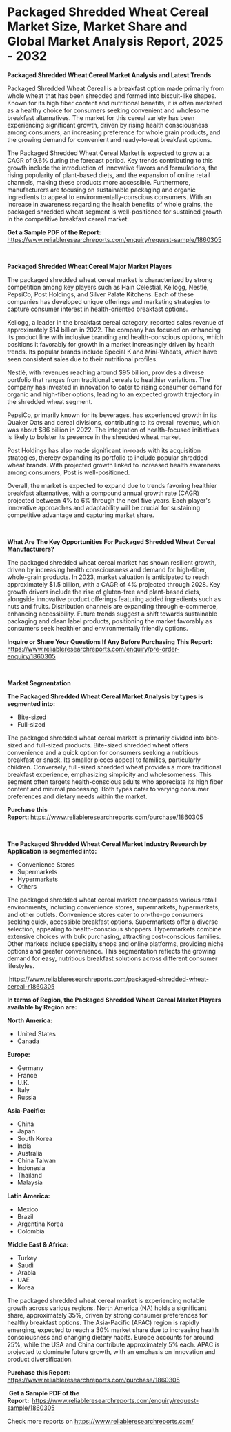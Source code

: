 <p><h1>Packaged Shredded Wheat Cereal Market Size, Market Share and Global Market Analysis Report, 2025 - 2032</h1></p><p><strong>Packaged Shredded Wheat Cereal Market Analysis and Latest Trends</strong></p>
<p><p>Packaged Shredded Wheat Cereal is a breakfast option made primarily from whole wheat that has been shredded and formed into biscuit-like shapes. Known for its high fiber content and nutritional benefits, it is often marketed as a healthy choice for consumers seeking convenient and wholesome breakfast alternatives. The market for this cereal variety has been experiencing significant growth, driven by rising health consciousness among consumers, an increasing preference for whole grain products, and the growing demand for convenient and ready-to-eat breakfast options.</p><p>The Packaged Shredded Wheat Cereal Market is expected to grow at a CAGR of 9.6% during the forecast period. Key trends contributing to this growth include the introduction of innovative flavors and formulations, the rising popularity of plant-based diets, and the expansion of online retail channels, making these products more accessible. Furthermore, manufacturers are focusing on sustainable packaging and organic ingredients to appeal to environmentally-conscious consumers. With an increase in awareness regarding the health benefits of whole grains, the packaged shredded wheat segment is well-positioned for sustained growth in the competitive breakfast cereal market.</p></p>
<p><strong>Get a Sample PDF of the Report:&nbsp;</strong> <a href="https://www.reliableresearchreports.com/enquiry/request-sample/1860305?utm_campaign=2030&utm_medium=2&utm_source=Github&utm_content=ia&utm_term=14022025&utm_id=packaged-shredded-wheat-cereal">https://www.reliableresearchreports.com/enquiry/request-sample/1860305</a></p>
<p>&nbsp;</p>
<p><strong>Packaged Shredded Wheat Cereal Major Market Players</strong></p>
<p><p>The packaged shredded wheat cereal market is characterized by strong competition among key players such as Hain Celestial, Kellogg, Nestlé, PepsiCo, Post Holdings, and Silver Palate Kitchens. Each of these companies has developed unique offerings and marketing strategies to capture consumer interest in health-oriented breakfast options.</p><p>Kellogg, a leader in the breakfast cereal category, reported sales revenue of approximately $14 billion in 2022. The company has focused on enhancing its product line with inclusive branding and health-conscious options, which positions it favorably for growth in a market increasingly driven by health trends. Its popular brands include Special K and Mini-Wheats, which have seen consistent sales due to their nutritional profiles.</p><p>Nestlé, with revenues reaching around $95 billion, provides a diverse portfolio that ranges from traditional cereals to healthier variations. The company has invested in innovation to cater to rising consumer demand for organic and high-fiber options, leading to an expected growth trajectory in the shredded wheat segment.</p><p>PepsiCo, primarily known for its beverages, has experienced growth in its Quaker Oats and cereal divisions, contributing to its overall revenue, which was about $86 billion in 2022. The integration of health-focused initiatives is likely to bolster its presence in the shredded wheat market.</p><p>Post Holdings has also made significant in-roads with its acquisition strategies, thereby expanding its portfolio to include popular shredded wheat brands. With projected growth linked to increased health awareness among consumers, Post is well-positioned.</p><p>Overall, the market is expected to expand due to trends favoring healthier breakfast alternatives, with a compound annual growth rate (CAGR) projected between 4% to 6% through the next five years. Each player's innovative approaches and adaptability will be crucial for sustaining competitive advantage and capturing market share.</p></p>
<p>&nbsp;</p>
<p><strong>What Are The Key Opportunities For Packaged Shredded Wheat Cereal Manufacturers?</strong></p>
<p><p>The packaged shredded wheat cereal market has shown resilient growth, driven by increasing health consciousness and demand for high-fiber, whole-grain products. In 2023, market valuation is anticipated to reach approximately $1.5 billion, with a CAGR of 4% projected through 2028. Key growth drivers include the rise of gluten-free and plant-based diets, alongside innovative product offerings featuring added ingredients such as nuts and fruits. Distribution channels are expanding through e-commerce, enhancing accessibility. Future trends suggest a shift towards sustainable packaging and clean label products, positioning the market favorably as consumers seek healthier and environmentally friendly options.</p></p>
<p><strong>Inquire or Share Your Questions If Any Before Purchasing This Report:</strong> <a href="https://www.reliableresearchreports.com/enquiry/pre-order-enquiry/1860305?utm_campaign=2030&utm_medium=2&utm_source=Github&utm_content=ia&utm_term=14022025&utm_id=packaged-shredded-wheat-cereal">https://www.reliableresearchreports.com/enquiry/pre-order-enquiry/1860305</a></p>
<p>&nbsp;</p>
<p><strong>Market Segmentation</strong></p>
<p><strong>The Packaged Shredded Wheat Cereal Market Analysis by types is segmented into:</strong></p>
<p><ul><li>Bite-sized</li><li>Full-sized</li></ul></p>
<p><p>The packaged shredded wheat cereal market is primarily divided into bite-sized and full-sized products. Bite-sized shredded wheat offers convenience and a quick option for consumers seeking a nutritious breakfast or snack. Its smaller pieces appeal to families, particularly children. Conversely, full-sized shredded wheat provides a more traditional breakfast experience, emphasizing simplicity and wholesomeness. This segment often targets health-conscious adults who appreciate its high fiber content and minimal processing. Both types cater to varying consumer preferences and dietary needs within the market.</p></p>
<p><strong>Purchase this Report:&nbsp;</strong><a href="https://www.reliableresearchreports.com/purchase/1860305?utm_campaign=2030&utm_medium=2&utm_source=Github&utm_content=ia&utm_term=14022025&utm_id=packaged-shredded-wheat-cereal">https://www.reliableresearchreports.com/purchase/1860305</a></p>
<p>&nbsp;</p>
<p><strong>The Packaged Shredded Wheat Cereal Market Industry Research by Application is segmented into:</strong></p>
<p><ul><li>Convenience Stores</li><li>Supermarkets</li><li>Hypermarkets</li><li>Others</li></ul></p>
<p><p>The packaged shredded wheat cereal market encompasses various retail environments, including convenience stores, supermarkets, hypermarkets, and other outlets. Convenience stores cater to on-the-go consumers seeking quick, accessible breakfast options. Supermarkets offer a diverse selection, appealing to health-conscious shoppers. Hypermarkets combine extensive choices with bulk purchasing, attracting cost-conscious families. Other markets include specialty shops and online platforms, providing niche options and greater convenience. This segmentation reflects the growing demand for easy, nutritious breakfast solutions across different consumer lifestyles.</p></p>
<p><a href="https://www.reliableresearchreports.com/packaged-shredded-wheat-cereal-r1860305?utm_campaign=2030&utm_medium=2&utm_source=Github&utm_content=ia&utm_term=14022025&utm_id=packaged-shredded-wheat-cereal">&nbsp;https://www.reliableresearchreports.com/packaged-shredded-wheat-cereal-r1860305</a></p>
<p><strong>In terms of Region, the Packaged Shredded Wheat Cereal Market Players available by Region are:</strong></p>
<p>
    <p> <strong> North America: </strong>
        <ul>
            <li>United States</li>
            <li>Canada</li>
        </ul>
        </p> 
    <p> <strong> Europe: </strong>
        <ul>
            <li>Germany</li>
            <li>France</li>
            <li>U.K.</li>
            <li>Italy</li>
            <li>Russia</li>
        </ul>
        </p> 
    <p> <strong> Asia-Pacific: </strong>
        <ul>
            <li>China</li>
            <li>Japan</li>
            <li>South Korea</li>
            <li>India</li>
            <li>Australia</li>
            <li>China Taiwan</li>
            <li>Indonesia</li>
            <li>Thailand</li>
            <li>Malaysia</li>
        </ul>
        </p> 
    <p> <strong> Latin America: </strong>
        <ul>
            <li>Mexico</li>
            <li>Brazil</li>
            <li>Argentina Korea</li>
            <li>Colombia</li>
        </ul>
        </p> 
    <p> <strong> Middle East & Africa: </strong>
        <ul>
            <li>Turkey</li>
            <li>Saudi</li>
            <li>Arabia</li>
            <li>UAE</li>
            <li>Korea</li>
        </ul>
    </p>
    </p>
<p><p>The packaged shredded wheat cereal market is experiencing notable growth across various regions. North America (NA) holds a significant share, approximately 35%, driven by strong consumer preferences for healthy breakfast options. The Asia-Pacific (APAC) region is rapidly emerging, expected to reach a 30% market share due to increasing health consciousness and changing dietary habits. Europe accounts for around 25%, while the USA and China contribute approximately 5% each. APAC is projected to dominate future growth, with an emphasis on innovation and product diversification.</p></p>
<p><strong>Purchase this Report: </strong><a href="https://www.reliableresearchreports.com/purchase/1860305?utm_campaign=2030&utm_medium=2&utm_source=Github&utm_content=ia&utm_term=14022025&utm_id=packaged-shredded-wheat-cereal">https://www.reliableresearchreports.com/purchase/1860305</a></p>
<p>&nbsp;<strong>Get a Sample PDF of the Report:&nbsp;&nbsp;</strong><a href="https://www.reliableresearchreports.com/enquiry/request-sample/1860305?utm_campaign=2030&utm_medium=2&utm_source=Github&utm_content=ia&utm_term=14022025&utm_id=packaged-shredded-wheat-cereal">https://www.reliableresearchreports.com/enquiry/request-sample/1860305</a></p>
<p><strong></strong></p>
<p>Check more reports on <a href="https://www.reliableresearchreports.com/?utm_campaign=2030&utm_medium=2&utm_source=Github&utm_content=ia&utm_term=14022025&utm_id=packaged-shredded-wheat-cereal">https://www.reliableresearchreports.com/</a></p>